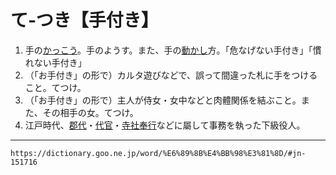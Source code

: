 # て‐つき【手付き】

1. 手の[かっこう](かっこう（格好／恰好）)。手のようす。また、手の[動かし](うごかす（動かす）)方。「危なげない手付き」「慣れない手付き」
2. （「お手付き」の形で）カルタ遊びなどで、誤って間違った札に手をつけること。てつけ。
3. （「お手付き」の形で）主人が侍女・女中などと肉體関係を結ぶこと。また、その相手の女。てつけ。
4. 江戸時代、[郡代](https://dictionary.goo.ne.jp/word/%E9%83%A1%E4%BB%A3/#jn-65679)・[代官](https://dictionary.goo.ne.jp/word/%E4%BB%A3%E5%AE%98/#jn-132759)・[寺社奉行](https://dictionary.goo.ne.jp/word/%E5%AF%BA%E7%A4%BE%E5%A5%89%E8%A1%8C/#jn-96294)などに屬して事務を執った下級役人。

---
`https://dictionary.goo.ne.jp/word/%E6%89%8B%E4%BB%98%E3%81%8D/#jn-151716`